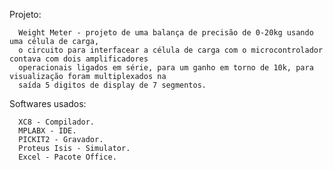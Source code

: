   Projeto: 
  
      Weight Meter - projeto de uma balança de precisão de 0-20kg usando uma célula de carga,
      o circuito para interfacear a célula de carga com o microcontrolador contava com dois amplificadores 
      operacionais ligados em série, para um ganho em torno de 10k, para visualização foram multiplexados na 
      saída 5 digitos de display de 7 segmentos.
 	    

 Softwares usados:
 
      XC8 - Compilador.
      MPLABX - IDE.
      PICKIT2 - Gravador.
      Proteus Isis - Simulator.
      Excel - Pacote Office.
